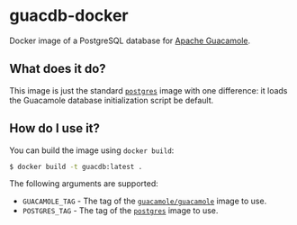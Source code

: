 # guacdb-docker
Docker image of a PostgreSQL database for [Apache
Guacamole](https://guacamole.apache.org).

## What does it do?
This image is just the standard [`postgres`](https://hub.docker.com/_/postgres)
image with one difference: it loads the Guacamole database initialization
script be default.

## How do I use it?
You can build the image using `docker build`:
```sh
$ docker build -t guacdb:latest .
```

The following arguments are supported:
 - `GUACAMOLE_TAG` - The tag of the [`guacamole/guacamole`](https://hub.docker.com/r/guacamole/guacamole) image to use.
 - `POSTGRES_TAG` - The tag of the [`postgres`](https://hub.docker.com/_/postgres) image to use.
